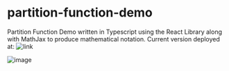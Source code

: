 # partition-function-demo

Partition Function Demo written in Typescript using the React Library along with MathJax to produce mathematical notation. 
Current version deployed at:
![link](https://ocald21.github.io/partition-function-demo/)

![image](https://github.com/ocald21/partition-function-demo/assets/108848300/b2e1586b-2991-4a39-af4e-8a872f1aba39)
